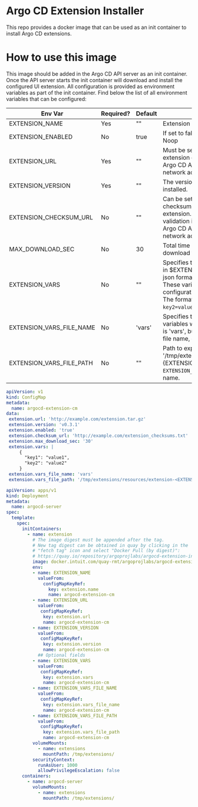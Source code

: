 # Argo CD Extension Installer

This repo provides a docker image that can be used as an init
container to install Argo CD extensions.

# How to use this image

This image should be added in the Argo CD API server as an init
container. Once the API server starts the init container will download
and install the configured UI extension. All configuration is provided
as environment variables as part of the init container. Find below the
list of all environment variables that can be configured:

| Env Var                  | Required? | Default | Description                                                                                                                                                                                                                                 |
|--------------------------|-----------|---------|---------------------------------------------------------------------------------------------------------------------------------------------------------------------------------------------------------------------------------------------|
| EXTENSION_NAME           | Yes       | ""      | Extension Name                                                                                                                                                                                                                              |
| EXTENSION_ENABLED        | No        | true    | If set to false will skip the installation. Noop                                                                                                                                                                                            |
| EXTENSION_URL            | Yes       | ""      | Must be set to a valid URL where the UI extension can be downloaded from. <br>Argo CD API server needs to have network access to this URL.                                                                                                  |
| EXTENSION_VERSION        | Yes       | ""      | The version of the extension to be installed.                                                                                                                                                                                               |
| EXTENSION_CHECKSUM_URL   | No        | ""      | Can be set to the file containing the checksum to validate the downloaded<br>extension. Will skip the checksum validation if not provided.<br>Argo CD API server needs to have network access to this URL.                                  |
| MAX_DOWNLOAD_SEC         | No        | 30      | Total time in seconds allowed to download the extension.                                                                                                                                                                                    |
| EXTENSION_VARS           | No        | ""      | Specifies the variables to be exported in $EXTENSION_VARS_FILE_NAME in json format within the extension folder. These variables serve as external configurations for the extension. <br/>The format should be `{key1=value1, key2=value2}`. |
| EXTENSION_VARS_FILE_NAME | No        | 'vars'  | Specifies the file name where the variables will be exported. The default is 'vars', but you can provide your own file name, e.g., 'Metrics'.                                                                                               |
| EXTENSION_VARS_FILE_PATH | No        | ""      | Path to export variables, e.g., '/tmp/extensions/resources/extension-{EXTENSION_NAME}.js'. Ensure `EXTENSION_NAME` matches the extension name.                                                                                              |
    


```yaml
apiVersion: v1
kind: ConfigMap
metadata:
  name: argocd-extension-cm
data:
 extension.url: 'http://example.com/extension.tar.gz'
 extension.version: 'v0.3.1'
 extension.enabled: 'true'
 extension.checksum_url: 'http://example.com/extension_checksums.txt'
 extension.max_download_sec: '30'
 extension.vars: |
     {
       "key1": "value1",
       "key2": "value2"
     }
 extension.vars_file_name: 'vars'
 extension.vars_file_path: '/tmp/extensions/resources/extension-<EXTENSION_NAME>.js'


```

```yaml
apiVersion: apps/v1
kind: Deployment
metadata:
  name: argocd-server
spec:
  template:
    spec:
      initContainers:
        - name: extension
          # The image digest must be appended after the tag.
          # New tag digest can be obtained in quay by clicking in the
          # "fetch tag" icon and select "Docker Pull (by digest)":
          # https://quay.io/repository/argoprojlabs/argocd-extension-installer?tab=tags
          image: docker.intuit.com/quay-rmt/argoprojlabs/argocd-extension-installer:v0.0.1@sha256:f50fa11a4592f3fcdd5a137dab8ed32067bb779a77a393f179e8a5d96abe1a80
          env:
          - name: EXTENSION_NAME
            valueFrom:
              configMapKeyRef:
                key: extension.name
                name: argocd-extension-cm
          - name: EXTENSION_URL
            valueFrom:
             configMapKeyRef:
              key: extension.url
              name: argocd-extension-cm
          - name: EXTENSION_VERSION
            valueFrom:
             configMapKeyRef:
              key: extension.version
              name: argocd-extension-cm
            ## Optional fields
          - name: EXTENSION_VARS
            valueFrom:
             configMapKeyRef:
              key: extension.vars
              name: argocd-extension-cm
          - name: EXTENSION_VARS_FILE_NAME
            valueFrom:
             configMapKeyRef:
              key: extension.vars_file_name
              name: argocd-extension-cm
          - name: EXTENSION_VARS_FILE_PATH
            valueFrom:
             configMapKeyRef:
              key: extension.vars_file_path
              name: argocd-extension-cm
          volumeMounts:
            - name: extensions
              mountPath: /tmp/extensions/
          securityContext:
            runAsUser: 1000
            allowPrivilegeEscalation: false
      containers:
        - name: argocd-server
          volumeMounts:
            - name: extensions
              mountPath: /tmp/extensions/
```